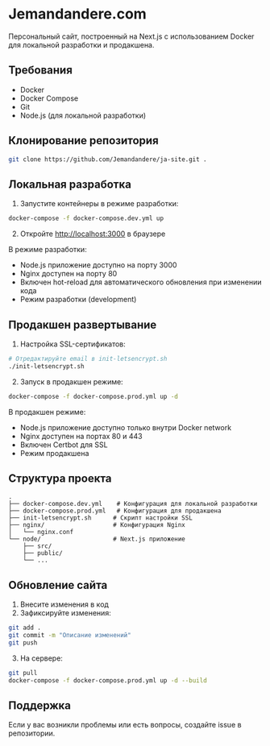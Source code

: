 # Jemandandere.com

Персональный сайт, построенный на Next.js с использованием Docker для локальной разработки и продакшена.

## Требования

- Docker
- Docker Compose
- Git
- Node.js (для локальной разработки)

## Клонирование репозитория

```bash
git clone https://github.com/Jemandandere/ja-site.git .
```

## Локальная разработка

1. Запустите контейнеры в режиме разработки:
```bash
docker-compose -f docker-compose.dev.yml up
```

2. Откройте [http://localhost:3000](http://localhost:3000) в браузере

В режиме разработки:
- Node.js приложение доступно на порту 3000
- Nginx доступен на порту 80
- Включен hot-reload для автоматического обновления при изменении кода
- Режим разработки (development)

## Продакшен развертывание

1. Настройка SSL-сертификатов:
```bash
# Отредактируйте email в init-letsencrypt.sh
./init-letsencrypt.sh
```

2. Запуск в продакшен режиме:
```bash
docker-compose -f docker-compose.prod.yml up -d
```

В продакшен режиме:
- Node.js приложение доступно только внутри Docker network
- Nginx доступен на портах 80 и 443
- Включен Certbot для SSL
- Режим продакшена

## Структура проекта

```
.
├── docker-compose.dev.yml    # Конфигурация для локальной разработки
├── docker-compose.prod.yml   # Конфигурация для продакшена
├── init-letsencrypt.sh      # Скрипт настройки SSL
├── nginx/                   # Конфигурация Nginx
│   └── nginx.conf
└── node/                    # Next.js приложение
    ├── src/
    ├── public/
    └── ...
```

## Обновление сайта

1. Внесите изменения в код
2. Зафиксируйте изменения:
```bash
git add .
git commit -m "Описание изменений"
git push
```

3. На сервере:
```bash
git pull
docker-compose -f docker-compose.prod.yml up -d --build
```

## Поддержка

Если у вас возникли проблемы или есть вопросы, создайте issue в репозитории. 